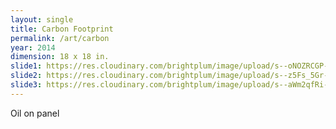 ```yaml
---
layout: single
title: Carbon Footprint
permalink: /art/carbon
year: 2014
dimension: 18 x 18 in.
slide1: https://res.cloudinary.com/brightplum/image/upload/s--oNOZRCGP--/c_scale,q_jpegmini,w_800/v1493571438/ashleyjan/Carbon_Footprint_box_lg8bm9.jpg
slide2: https://res.cloudinary.com/brightplum/image/upload/s--z5Fs_5Gr--/c_scale,q_jpegmini,w_800/t_cropcenter800x600/v1493571438/ashleyjan/Carbon_Footprint_box_lg8bm9.jpg
slide3: https://res.cloudinary.com/brightplum/image/upload/s--aWm2qfRi--/c_scale,q_jpegmini,w_800/t_cropsouth800x600/v1493571438/ashleyjan/Carbon_Footprint_box_lg8bm9.jpg
---
```


Oil on panel
